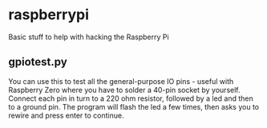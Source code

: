 # raspberrypi
Basic stuff to help with hacking the Raspberry Pi

## gpiotest.py

You can use this to test all the general-purpose IO pins - useful with 
Raspberry Zero where you have to solder a 40-pin socket by yourself. 
Connect each pin in turn to a 220 ohm resistor, followed by a led and 
then to a ground pin. The program will flash the led a few times, then 
asks you to rewire and press enter to continue.
